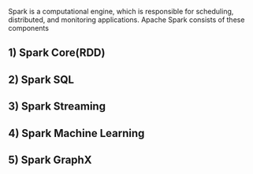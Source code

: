  Spark is a computational engine, which is responsible for scheduling, distributed, and monitoring applications.
 Apache Spark consists of these components
 ## 1) Spark Core(RDD)
 ## 2) Spark SQL
 ## 3) Spark Streaming 
 ## 4) Spark Machine Learning
 ## 5) Spark GraphX


